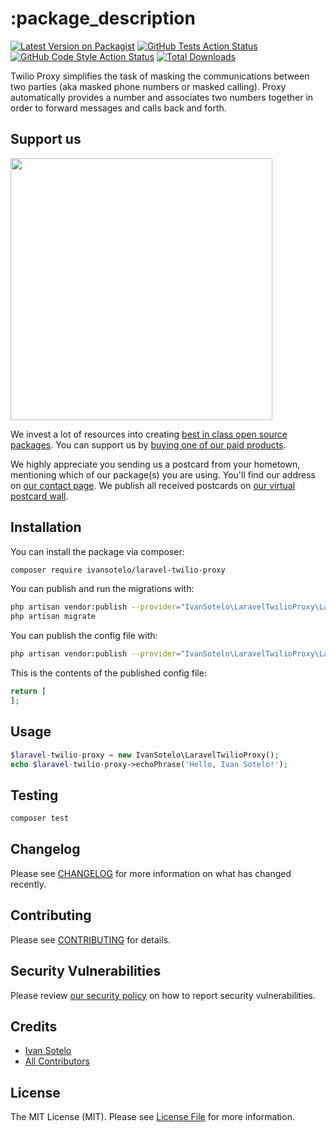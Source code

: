 # :package_description

[![Latest Version on Packagist](https://img.shields.io/packagist/v/ivansotelo/laravel-twilio-proxy.svg?style=flat-square)](https://packagist.org/packages/ivansotelo/laravel-twilio-proxy)
[![GitHub Tests Action Status](https://img.shields.io/github/workflow/status/ivansotelo/laravel-twilio-proxy/run-tests?label=tests)](https://github.com/ivansotelo/laravel-twilio-proxy/actions?query=workflow%3ATests+branch%3Amaster)
[![GitHub Code Style Action Status](https://img.shields.io/github/workflow/status/ivansotelo/laravel-twilio-proxy/Check%20&%20fix%20styling?label=code%20style)](https://github.com/ivansotelo/laravel-twilio-proxy/actions?query=workflow%3A"Check+%26+fix+styling"+branch%3Amaster)
[![Total Downloads](https://img.shields.io/packagist/dt/ivansotelo/laravel-twilio-proxy.svg?style=flat-square)](https://packagist.org/packages/ivansotelo/laravel-twilio-proxy)

Twilio Proxy simplifies the task of masking the communications between two parties (aka masked phone numbers or masked calling). Proxy automatically provides a number and associates two numbers together in order to forward messages and calls back and forth.

## Support us

[<img src="https://github-ads.s3.eu-central-1.amazonaws.com/package-skeleton-laravel.jpg?t=1" width="419px" />](https://IvanSotelo.be/github-ad-click/package-skeleton-laravel)

We invest a lot of resources into creating [best in class open source packages](https://IvanSotelo.be/open-source). You can support us by [buying one of our paid products](https://IvanSotelo.be/open-source/support-us).

We highly appreciate you sending us a postcard from your hometown, mentioning which of our package(s) you are using. You'll find our address on [our contact page](https://IvanSotelo.be/about-us). We publish all received postcards on [our virtual postcard wall](https://IvanSotelo.be/open-source/postcards).

## Installation

You can install the package via composer:

```bash
composer require ivansotelo/laravel-twilio-proxy
```

You can publish and run the migrations with:

```bash
php artisan vendor:publish --provider="IvanSotelo\LaravelTwilioProxy\LaravelTwilioProxyServiceProvider" --tag="laravel-twilio-proxy-migrations"
php artisan migrate
```

You can publish the config file with:
```bash
php artisan vendor:publish --provider="IvanSotelo\LaravelTwilioProxy\LaravelTwilioProxyServiceProvider" --tag="laravel-twilio-proxy-config"
```

This is the contents of the published config file:

```php
return [
];
```

## Usage

```php
$laravel-twilio-proxy = new IvanSotelo\LaravelTwilioProxy();
echo $laravel-twilio-proxy->echoPhrase('Hello, Ivan Sotelo!');
```

## Testing

```bash
composer test
```

## Changelog

Please see [CHANGELOG](CHANGELOG.md) for more information on what has changed recently.

## Contributing

Please see [CONTRIBUTING](.github/CONTRIBUTING.md) for details.

## Security Vulnerabilities

Please review [our security policy](../../security/policy) on how to report security vulnerabilities.

## Credits

- [Ivan Sotelo](https://github.com/IvanSotelo)
- [All Contributors](../../contributors)

## License

The MIT License (MIT). Please see [License File](LICENSE.md) for more information.
